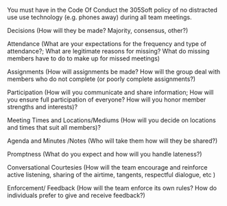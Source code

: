 You must have in the Code Of Conduct the 305Soft policy of no distracted use use technology (e.g. phones away) during all team meetings.



Decisions (How will they be made? Majority, consensus, other?)



Attendance (What are your expectations for the frequency and type of attendance?; What are legitimate reasons for missing? What do missing members have to do to make up for missed meetings)



Assignments (How will assignments be made? How will the group deal with members who do not complete (or poorly complete assignments?)



Participation (How will you communicate and share information; How will you ensure full participation of everyone? How will you honor member strengths and interests)?



Meeting Times and Locations/Mediums (How will you decide on locations and times that suit all members)?



Agenda and Minutes /Notes (Who will take them how will they be shared?)



Promptness (What do you expect and how will you handle lateness?)



Conversational Courtesies (How will the team encourage and reinforce active listening, sharing of the airtime, tangents, respectful dialogue, etc )



Enforcement/ Feedback (How will the team enforce its own rules? How do individuals prefer to give and receive feedback?)
